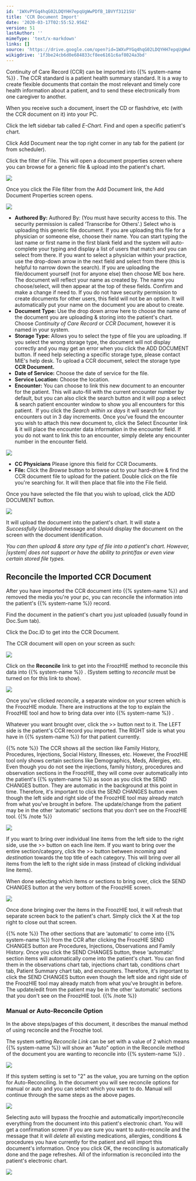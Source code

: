 ```yaml
---
id: '1WXvPYGq4hqG02LDQYHH7epqUgWwPDfB_1BVYf3121SU'
title: 'CCR Document Import'
date: '2020-03-17T02:55:52.956Z'
version: 51
lastAuthor: ''
mimeType: 'text/x-markdown'
links: []
source: 'https://drive.google.com/open?id=1WXvPYGq4hqG02LDQYHH7epqUgWwPDfB_1BVYf3121SU'
wikigdrive: '1f3be24cb6d0e684833cf8ee6161c6af8024a3bd'
---
```

Continuity of Care Record (CCR) can be imported into {{% system-name %}} . The CCR standard is a patient health summary standard. It is a way to create flexible documents that contain the most relevant and timely core health information about a patient, and to send these electronically from one caregiver to another.

When you receive such a document, insert the CD or flashdrive, etc (with the CCR document on it) into your PC.

Click the left sidebar tab called *E-Chart.* Find and open a specific patient's chart.

Click Add Document near the top right corner in any tab for the patient (or from scheduler).

Click the filter of File. This will open a document properties screen where you can browse for a generic file & upload into the patient's chart.

![](../ccr-document-import.assets/6af28bea31bbe8e9f86e06ceef81a085.png)

Once you click the File filter from the Add Document link, the Add Document Properties screen opens.

![](../ccr-document-import.assets/a4c27f9e4deed3e583d0a767d3346513.png)

* <strong>Authored By:</strong> Authored By: (You must have security access to this. The security permission is called ‘Transcribe for Others'.) Select who is uploading this generic file document. If you are uploading this file for a physician or someone else, choose their name. You can start typing the last name or first name in the first blank field and the system will auto-complete your typing and display a list of users that match and you can select from there. If you want to select a physician within your practice, use the drop-down arrow in the next field and select from there (this is helpful to narrow down the search). If you are uploading the file/document yourself (not for anyone else) then choose ME box here. The document will reflect your name as created by. The name you choose/select, will then appear at the top of these fields. Confirm and make a change if need to. If you do not have security permission to create documents for other users, this field will not be an option. It will automatically put your name on the document you are about to create.
* <strong>Document Type:</strong> Use the drop down arrow here to choose the name of the document you are uploading & storing into the patient's chart. Choose <em>Continuity of Care Record</em> or <em>CCR Document</em>, however it is named in your system.
* <strong>Storage Type:</strong> Allows you to select the type of file you are uploading. If you select the wrong storage type, the document will not display correctly and you may get an error when you click the ADD DOCUMENT button. If need help selecting a specific storage type, please contact MIE's help desk. To upload a CCR document, select the storage type <strong>CCR Document.</strong>
* <strong>Date of Service:</strong> Choose the date of service for the file.
* <strong>Service Location:</strong> Choose the location.
* <strong>Encounter:</strong> You can choose to link this new document to an encounter for the patient. This will auto-fill with the current encounter number by default, but you can also click the search button and it will pop a select & search patient encounter window to show you all encounters for this patient.  If you click the <em>Search within xx days</em> it will search for encounters out in 3 day increments. Once you've found the encounter you wish to attach this new document to, click the Select Encounter link & it will place the encounter data information in the encounter field. If you do not want to link this to an encounter, simply delete any encounter number in the encounter field.

![](../ccr-document-import.assets/675815048f57b124573cc07ab418b4fb.png)

* <strong>CC Physicians</strong> Please ignore this field for CCR Documents.
* <strong>File:</strong> Click the <em>Browse</em> button to browse out to your hard-drive & find the CCR document file to upload for the patient. Double click on the file you're searching for. It will then place that file into the File field.

Once you have selected the file that you wish to upload, click the ADD DOCUMENT button.

![](../ccr-document-import.assets/7ff87ca9baaf9f62c9e8b2b3a8dbf28a.png)

It will upload the document into the patient's chart. It will state a *Successfully Uploaded* message and should display the document on the screen with the document identification.

*You can then upload & store any type of file into a patient's chart. However, |system| does not support or have the ability to print/fax or even view certain stored file types.*

## Reconcile the Imported CCR Document

After you have imported the CCR document into {{% system-name %}} and removed the media you're your pc, you can reconcile the information into the patient's {{% system-name %}} record.

Find the document in the patient's chart you just uploaded (usually found in Doc.Sum tab).

Click the Doc.ID to get into the CCR Document.

The CCR document will open on your screen as such:

![](../ccr-document-import.assets/13fdf188d689b1d97828e0f99205bbac.png)

Click on the **Reconcile** link to get into the FroozHIE method to reconcile this data into {{% system-name %}} . (System setting to *reconcile* must be turned on for this link to show).

![](../ccr-document-import.assets/13fdf188d689b1d97828e0f99205bbac.png)

Once you've clicked *reconcile*, a separate window on your screen which is the FroozHIE module. There are instructions at the top to explain the FroozHIE tool and how to bring data over into {{% system-name %}} .

Whatever you want brought over, click the >> button next to it. The LEFT side is the patient's CCR record you imported. The RIGHT side is what you have in {{% system-name %}} for that patient currently.

{{% note %}}
The CCR shows all the section like Family History, Procedures, Injections, Social History, Illnesses, etc. However, the FroozHIE tool only shows certain sections like Demographics, Meds, Allergies, etc. Even though you do not see the injections, family history, procedures and observation sections in the FroozHIE, they will come over automatically into the patient's {{% system-name %}} as soon as you click the SEND CHANGES button. They are automatic in the background at this point in time. Therefore, it's important to click the SEND CHANGES button even though the left side and right side of the FroozHIE tool may already match from what you've brought in before. The update/change from the patient may be in the other ‘automatic' sections that you don't see on the FroozHIE tool.
{{% /note %}}

![](../ccr-document-import.assets/ede70f5e586b501f27519df04a68b4bd.png)

If you want to bring over individual line items from the left side to the right side, use the >> button on each line item. If you want to bring over the entire section/category, click the >> button between *incoming* and *destination* towards the top title of each category. This will bring over all items from the left to the right side in mass (instead of clicking individual line items).

When done selecting which items or sections to bring over, click the SEND CHANGES button at the very bottom of the FroozHIE screen.

![](../ccr-document-import.assets/fd5c7827fd69a49b64b868eb7e9bde27.png)

Once done bringing over the items in the FroozHIE tool, it will refresh that separate screen back to the patient's chart. Simply click the X at the top right to close out that screen.

{{% note %}}
The other sections that are ‘automatic' to come into {{% system-name %}} from the CCR after clicking the FroozHIE SEND CHANGES button are Procedures, Injections, Observations and Family History. Once you click the SEND CHANGES button, these ‘automatic' section items will automatically come into the patient's chart. You can find them in the observations chart tab, injections chart tab, conditions chart tab, Patient Summary chart tab, and encounters. Therefore, it's important to click the SEND CHANGES button even though the left side and right side of the FroozHIE tool may already match from what you've brought in before. The update/edit from the patient may be in the other ‘automatic' sections that you don't see on the FroozHIE tool.
{{% /note %}}

### Manual or Auto-Reconcile Option

In the above steps/pages of this document, it describes the manual method of using reconcile and the Froozhie tool.

The system setting *Reconcile Link* can be set with a value of 2 which means {{% system-name %}} will show an "Auto" option in the Reconcile method of the document you are wanting to reconcile into {{% system-name %}} .

![](../ccr-document-import.assets/6aad113474d4daddbe03659d2e8dd95f.png)

If this system setting is set to "2" as the value, you are turning on the option for Auto-Reconciling. In the document you will see reconcile options for manual or auto and you can select which you want to do. Manual will continue through the same steps as the above pages.

![](../ccr-document-import.assets/cb5d8815fb4e9a12d7651c22f5257037.png)

Selecting auto will bypass the froozhie and automatically import/reconcile everything from the document into this patient's electronic chart. You will get a confirmation screen if you are sure you want to auto-reconcile and the message that it will *delete* all existing medications, allergies, conditions & procedures you have currently for the patient and will import this document's information. Once you click OK, the reconciling is automatically done and the page refreshes. All of the information is reconciled into the patient's electronic chart.

![](../ccr-document-import.assets/b725672442304145c8a86ba0ae248e1d.png)
